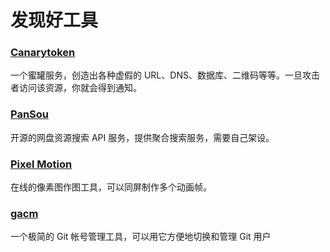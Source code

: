 # 发现好工具

### [Canarytoken](https://canarytokens.org/nest/)
一个蜜罐服务，创造出各种虚假的 URL、DNS、数据库、二维码等等。一旦攻击者访问该资源，你就会得到通知。

### [PanSou](https://github.com/fish2018/pansou)
开源的网盘资源搜索 API 服务，提供聚合搜索服务，需要自己架设。

### [Pixel Motion](https://pixel-motion.yysuni.com/)
在线的像素图作图工具，可以同屏制作多个动画帧。

### [gacm](https://github.com/alqmc/gacm)
一个极简的 Git 帐号管理工具，可以用它方便地切换和管理 Git 用户

